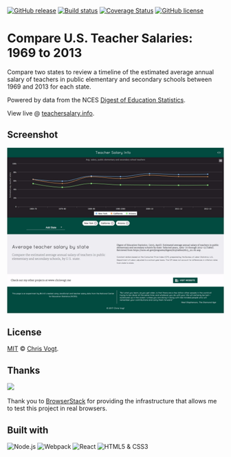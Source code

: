 [![GitHub release](https://img.shields.io/github/release/teacherdata/salaries.svg?style=flat-square)](https://github.com/teacherdata/salaries/releases)
[![Build status](https://img.shields.io/travis/teacherdata/salaries.svg?branch=master&style=flat-square)](https://travis-ci.org/teacherdata/salaries)
[![Coverage Status](https://coveralls.io/repos/github/teacherdata/salaries/badge.svg?branch=enhance%2Freporting)](https://coveralls.io/github/teacherdata/salaries?branch=master)
[![GitHub license](https://img.shields.io/github/license/teacherdata/salaries.svg?style=flat-square)](https://github.com/teacherdata/salaries/blob/master/LICENSE)

# Compare U.S. Teacher Salaries: 1969 to 2013

Compare two states to review a timeline of the estimated average annual salary of teachers in public elementary and secondary schools between 1969 and 2013 for each state.

Powered by data from the NCES [Digest of Education Statistics](https://nces.ed.gov/programs/digest/d13/tables/dt13_211.60.asp).

View live @ [teachersalary.info](http://teachersalary.info).

## Screenshot

[![Teacher Salaries: 1969 to 2013](/public/images/screenshot.jpg)](http://teachersalary.info)

## License

[MIT](LICENSE) © [Chris Vogt](https://www.chrisvogt.me).

## Thanks

[<img src="https://www.browserstack.com/images/mail/browserstack-logo-footer.png" width="120">](https://www.browserstack.com/)

Thank you to [BrowserStack](https://www.browserstack.com/) for providing the infrastructure that allows me to test this project in real browsers.

## Built with

<p align="left">
  <img alt="Node.js" src="https://nodejs.org/static/images/logo-light.svg" height="48">
  <img src="https://webpack.js.org/assets/icon-square-big.svg" alt="Webpack" height="48">
	<img src="https://cdn.rawgit.com/facebook/react/455d2d1b48e5cdaeac5d0b4fd92b29b4d52bcaec/docs/img/logo_small_2x.png" alt="React" height="48">
	<img src="https://upload.wikimedia.org/wikipedia/commons/1/10/CSS3_and_HTML5_logos_and_wordmarks.svg" alt="HTML5 &amp; CSS3" height="48">
</p>

